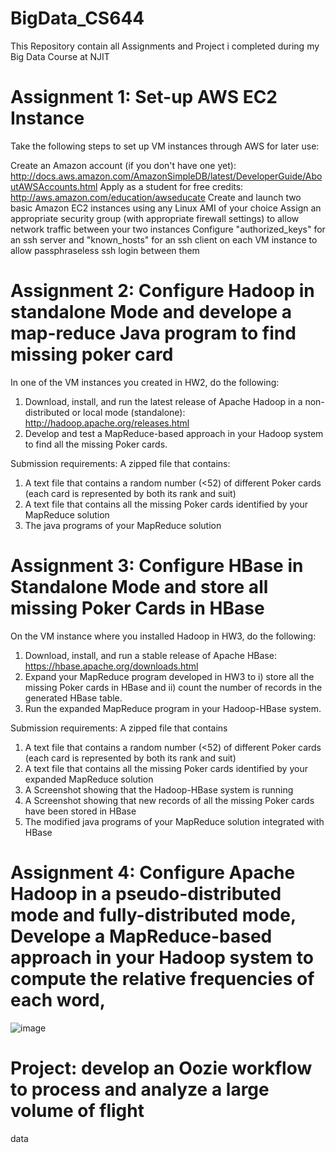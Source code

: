# BigData_CS644
This Repository contain all Assignments and Project i completed during my Big Data Course at NJIT

# Assignment 1: Set-up AWS EC2 Instance

Take the following steps to set up VM instances through AWS for later use:

Create an Amazon account (if you don't have one yet): http://docs.aws.amazon.com/AmazonSimpleDB/latest/DeveloperGuide/AboutAWSAccounts.html
Apply as a student for free credits: http://aws.amazon.com/education/awseducate
Create and launch two basic Amazon EC2 instances using any Linux AMI of your choice
Assign an appropriate security group (with appropriate firewall settings) to allow network traffic between your two instances
Configure "authorized_keys" for an ssh server and "known_hosts" for an ssh client on each VM instance to allow passphraseless ssh login between them

# Assignment 2: Configure Hadoop in standalone Mode and develope a map-reduce Java program to find missing poker card

In one of the VM instances you created in HW2, do the following:

1. Download, install, and run the latest release of Apache Hadoop in a non-distributed or local mode (standalone): http://hadoop.apache.org/releases.html
2. Develop and test a MapReduce-based approach in your Hadoop system to find all the missing Poker cards.

Submission requirements: A zipped file that contains:

1. A text file that contains a random number (<52) of different Poker cards (each card is represented by both its rank and suit)
2. A text file that contains all the missing Poker cards identified by your MapReduce solution
3. The java programs of your MapReduce solution


# Assignment 3: Configure HBase in Standalone Mode and store all missing Poker Cards in HBase

On the VM instance where you installed Hadoop in HW3, do the following:

1. Download, install, and run a stable release of Apache HBase: https://hbase.apache.org/downloads.html
2. Expand your MapReduce program developed in HW3 to i) store all the missing Poker cards in HBase and ii) count the number of records in the generated HBase table.
3. Run the expanded MapReduce program in your Hadoop-HBase system.

Submission requirements: A zipped file that contains

1. A text file that contains a random number (<52) of different Poker cards (each card is represented by both its rank and suit)
2. A text file that contains all the missing Poker cards identified by your expanded MapReduce solution
3. A Screenshot showing that the Hadoop-HBase system is running
4. A Screenshot showing that new records of all the missing Poker cards have been stored in HBase
5. The modified java programs of your MapReduce solution integrated with HBase

# Assignment 4: Configure Apache Hadoop in a pseudo-distributed mode and fully-distributed mode, Develope a MapReduce-based approach in your Hadoop system to compute the relative frequencies of each word, 

![image](https://user-images.githubusercontent.com/57008351/112390859-51978180-8ccd-11eb-8a00-8d6189d418bf.png)

# Project: develop an Oozie workflow to process and analyze a large volume of flight
data

